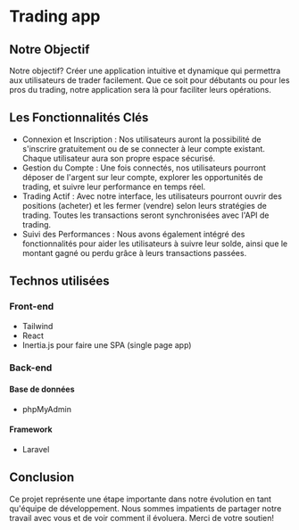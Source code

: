 # Trading app

## Notre Objectif

Notre objectif? Créer une application intuitive et dynamique qui permettra aux utilisateurs de trader facilement. Que ce soit pour débutants ou pour les pros du trading, notre application sera là pour faciliter leurs opérations.

## Les Fonctionnalités Clés

* Connexion et Inscription : Nos utilisateurs auront la possibilité de s'inscrire gratuitement ou de se connecter à leur compte existant. Chaque utilisateur aura son propre espace sécurisé.
* Gestion du Compte : Une fois connectés, nos utilisateurs pourront déposer de l'argent sur leur compte, explorer les opportunités de trading, et suivre leur performance en temps réel.
* Trading Actif : Avec notre interface, les utilisateurs pourront ouvrir des positions (acheter) et les fermer (vendre) selon leurs stratégies de trading. Toutes les transactions seront synchronisées avec l'API de trading.
* Suivi des Performances : Nous avons également intégré des fonctionnalités pour aider les utilisateurs à suivre leur solde, ainsi que le montant gagné ou perdu grâce à leurs transactions passées.

## Technos utilisées

### Front-end 

* Tailwind
* React
* Inertia.js pour faire une SPA (single page app)

### Back-end

#### Base de données

* phpMyAdmin

#### Framework

* Laravel 

## Conclusion

Ce projet représente une étape importante dans notre évolution en tant qu'équipe de développement. Nous sommes impatients de partager notre travail avec vous et de voir comment il évoluera. Merci de votre soutien!
